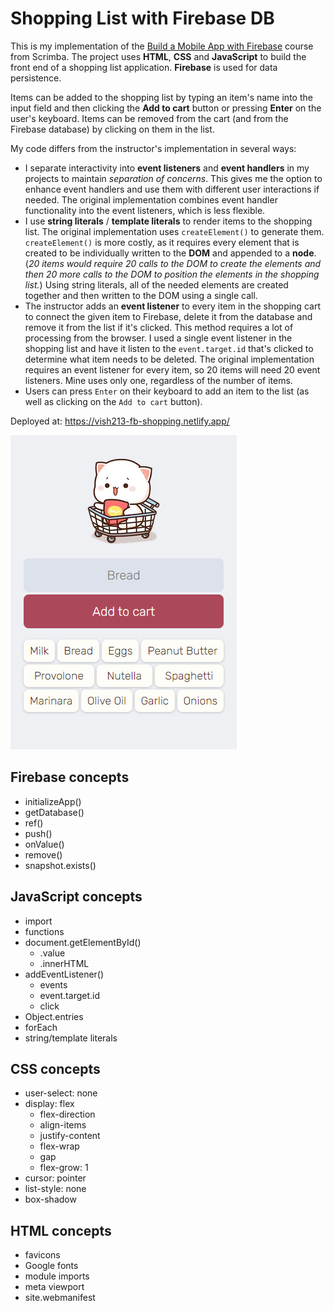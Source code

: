 # Shopping List with Firebase DB

This is my implementation of the [Build a Mobile App with Firebase](https://scrimba.com/learn/firebase) course from Scrimba. The project uses __HTML__, __CSS__ and __JavaScript__ to build the front end of a shopping list application. __Firebase__ is used for data persistence.

Items can be added to the shopping list by typing an item's name into the input field and then clicking the __Add to cart__ button or pressing __Enter__ on the user's keyboard. Items can be removed from the cart (and from the Firebase database) by clicking on them in the list.

My code differs from the instructor's implementation in several ways:

- I separate interactivity into __event listeners__ and __event handlers__ in my projects to maintain *separation of concerns*. This gives me the option to enhance event handlers and use them with different user interactions if needed. The original implementation combines event handler functionality into the event listeners, which is less flexible.
- I use __string literals__ / __template literals__ to render items to the shopping list. The original implementation uses `createElement()` to generate them. `createElement()` is more costly, as it requires every element that is created to be individually written to the __DOM__ and appended to a __node__. (*20 items would require 20 calls to the DOM to create the elements and then 20 more calls to the DOM to position the elements in the shopping list.*) Using string literals, all of the needed elements are created together and then written to the DOM using a single call.
- The instructor adds an __event listener__ to every item in the shopping cart to connect the given item to Firebase, delete it from the database and remove it from the list if it's clicked. This method requires a lot of processing from the browser. I used a single event listener in the shopping list and have it listen to the `event.target.id` that's clicked to determine what item needs to be deleted. The original implementation requires an event listener for every item, so 20 items will need 20 event listeners. Mine uses only one, regardless of the number of items.
- Users can press `Enter` on their keyboard to add an item to the list (as well as clicking on the `Add to cart` button).

Deployed at: https://vish213-fb-shopping.netlify.app/

![](https://github.com/vishalicious213/shopping-firebase/blob/main/img/screenshot.jpg)

## Firebase concepts

- initializeApp()
- getDatabase()
- ref()
- push()
- onValue()
- remove()
- snapshot.exists()

## JavaScript concepts

- import
- functions
- document.getElementById()
    - .value
    - .innerHTML
- addEventListener()
    - events
    - event.target.id
    - click
- Object.entries
- forEach
- string/template literals

## CSS concepts

- user-select: none
- display: flex
    - flex-direction
    - align-items
    - justify-content
    - flex-wrap
    - gap
    - flex-grow: 1
- cursor: pointer
- list-style: none
- box-shadow

## HTML concepts

- favicons
- Google fonts
- module imports
- meta viewport
- site.webmanifest